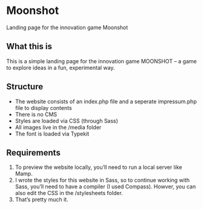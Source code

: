 # Moonshot
Landing page for the innovation game Moonshot

## What this is
This is a simple landing page for the innovation game MOONSHOT – a game to explore ideas in a fun, experimental way.

## Structure
* The website consists of an index.php file and a seperate impressum.php file to display contents
* There is no CMS
* Styles are loaded via CSS (through Sass)
* All images live in the /media folder
* The font is loaded via Typekit

## Requirements
1. To preview the website locally, you’ll need to run a local server like Mamp.
2. I wrote the styles for this website in Sass, so to continue working with Sass, you’ll need to have a compiler (I used Compass).
Howver, you can also edit the CSS in the /stylesheets folder.
3. That’s pretty much it.
